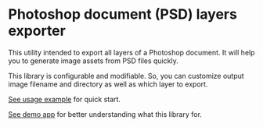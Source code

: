 # Photoshop document (PSD) layers exporter
This utility intended to export all layers of a Photoshop document. It will help you to generate image assets from PSD files quickly.

This library is configurable and modifiable. So, you can customize output image filename and directory as well as which layer to export.

[See usage example](src/test/java/com/aspose/psd_layerexporter/PsdImageLayersExporterTest.java) for quick start.

[See demo app](https://products.aspose.app/psd/extract) for better understanding what this library for.